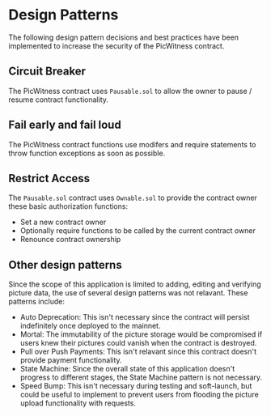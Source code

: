 # Design Patterns

The following design pattern decisions and best practices have been implemented to increase the security of the PicWitness contract.

## Circuit Breaker

The PicWitness contract uses `Pausable.sol` to allow the owner to pause / resume contract functionality.

## Fail early and fail loud

The PicWitness contract functions use modifers and require statements to throw function exceptions as soon as possible.

## Restrict Access

The `Pausable.sol` contract uses `Ownable.sol` to provide the contract owner these basic authorization functions:

- Set a new contract owner
- Optionally require functions to be called by the current contract owner
- Renounce contract ownership

## Other design patterns

Since the scope of this application is limited to adding, editing and verifying picture data, the use of several design patterns was not relavant. These patterns include:

- Auto Deprecation: This isn't necessary since the contract will persist indefinitely once deployed to the mainnet.
- Mortal: The immutability of the picture storage would be compromised if users knew their pictures could vanish when the contract is destroyed.
- Pull over Push Payments: This isn't relavant since this contract doesn't provide payment functionality.
- State Machine: Since the overall state of this application doesn't progress to different stages, the State Machine pattern is not necessary.
- Speed Bump: This isn't necessary during testing and soft-launch, but could be useful to implement to prevent users from flooding the picture upload functionality with requests.